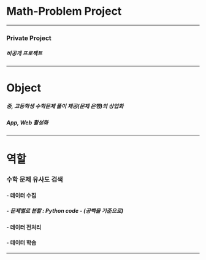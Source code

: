 # Math-Problem Project
----------
### Private Project
##### 비공개 프로젝트
----------
# Object
##### 중, 고등학생 수학문제 풀이 제공(문제 은행)의 상업화
##### App, Web 활성화
----------
# 역할
### 수학 문제 유사도 검색
#### - 데이터 수집
##### - 문제별로 분할 : Python code - (공백을 기준으로)
#### - 데이터 전처리
#### - 데이터 학습
----------
